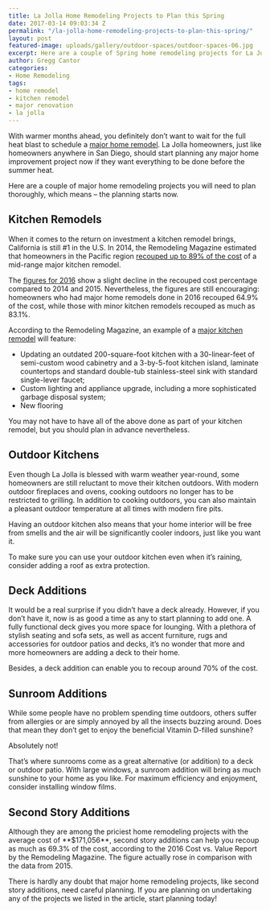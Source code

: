 ```yaml
---
title: La Jolla Home Remodeling Projects to Plan this Spring
date: 2017-03-14 09:03:34 Z
permalink: "/la-jolla-home-remodeling-projects-to-plan-this-spring/"
layout: post
featured-image: uploads/gallery/outdoor-spaces/outdoor-spaces-06.jpg
excerpt: Here are a couple of Spring home remodeling projects for La Jolla residents that require thorough planning. Let's get started!
author: Gregg Cantor
categories:
- Home Remodeling
tags:
- home remodel
- kitchen remodel
- major renovation
- la jolla
---
```


With warmer months ahead, you definitely don’t want to wait for the full heat blast to schedule a [major home remodel](/major-renovations). La Jolla homeowners, just like homeowners anywhere in San Diego, should start planning any major home improvement project now if they want everything to be done before the summer heat.

Here are a couple of major home remodeling projects you will need to plan thoroughly, which means – the planning starts now.

<h2>Kitchen Remodels</h2>
When it comes to the return on investment a kitchen remodel brings, California is still #1 in the U.S. In 2014, the Remodeling Magazine estimated that homeowners in the Pacific region <a href="http://murraylampert.com/infographic-national-averages-for-cost-and-return-on-investment/">recouped up to 89% of the cost</a> of a mid-range major kitchen remodel.

The <a href="http://www.remodeling.hw.net/cost-vs-value/2016/">figures for 2016</a> show a slight decline in the recouped cost percentage compared to 2014 and 2015. Nevertheless, the figures are still encouraging: homeowners who had major home remodels done in 2016 recouped 64.9% of the cost, while those with minor kitchen remodels recouped as much as 83.1%.

According to the Remodeling Magazine, an example of a <a href="http://www.remodeling.hw.net/cost-vs-value/major-kitchen-remodel?y=2016">major kitchen remodel</a> will feature:
<ul>
 	<li>Updating an outdated 200-square-foot kitchen with a 30-linear-feet of semi-custom wood cabinetry and a 3-by-5-foot kitchen island, laminate countertops and standard double-tub stainless-steel sink with standard single-lever faucet;</li>
 	<li>Custom lighting and appliance upgrade, including a more sophisticated garbage disposal system;</li>
 	<li>New flooring</li>
</ul>
You may not have to have all of the above done as part of your kitchen remodel, but you should plan in advance nevertheless.
<h2>Outdoor Kitchens</h2>
Even though La Jolla is blessed with warm weather year-round, some homeowners are still reluctant to move their kitchen outdoors. With modern outdoor fireplaces and ovens, cooking outdoors no longer has to be restricted to grilling. In addition to cooking outdoors, you can also maintain a pleasant outdoor temperature at all times with modern fire pits.

Having an outdoor kitchen also means that your home interior will be free from smells and the air will be significantly cooler indoors, just like you want it.

To make sure you can use your outdoor kitchen even when it’s raining, consider adding a roof as extra protection.

<h2>Deck Additions</h2>
It would be a real surprise if you didn’t have a deck already. However, if you don’t have it, now is as good a time as any to start planning to add one. A fully functional deck gives you more space for lounging. With a plethora of stylish seating and sofa sets, as well as accent furniture, rugs and accessories for outdoor patios and decks, it’s no wonder that more and more homeowners are adding a deck to their home.

Besides, a deck addition can enable you to recoup around 70% of the cost.

<h2>Sunroom Additions</h2>
While some people have no problem spending time outdoors, others suffer from allergies or are simply annoyed by all the insects buzzing around. Does that mean they don’t get to enjoy the beneficial Vitamin D-filled sunshine?

Absolutely not!

That’s where sunrooms come as a great alternative (or addition) to a deck or outdoor patio. With large windows, a sunroom addition will bring as much sunshine to your home as you like. For maximum efficiency and enjoyment, consider installing window films.

<h2>Second Story Additions</h2>
Although they are among the priciest home remodeling projects with the average cost of **$171,056**, second story additions can help you recoup as much as 69.3% of the cost, according to the 2016 Cost vs. Value Report by the Remodeling Magazine. The figure actually rose in comparison with the data from 2015.

There is hardly any doubt that major home remodeling projects, like second story additions, need careful planning. If you are planning on undertaking any of the projects we listed in the article, start planning today!
